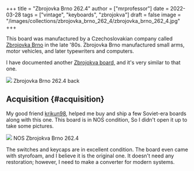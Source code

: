 +++
title = "Zbrojovka Brno 262.4"
author = ["mrprofessor"]
date = 2022-03-28
tags = ["vintage", "keyboards", "zbrojokva"]
draft = false
image = "/images/collections/zbrojovka_brno_262_4/zbrojovka_brno_262_4.jpg"
+++

This board was manufactured by a Czechoslovakian company called [Zbrojovka Brno](http://www.zbrojovka-brno.cz/)
in the late '80s. Zbrojovka Brno manufactured small arms, motor vehicles, and
later typewriters and computers.

I have documented another [Zbrojokva board,](/collections/zbrojovka_brno_262_5/) and it's very similar to that one.

<div class="post-image">
  <img src="/images/collections/zbrojovka_brno_262_4/zbrojovka_brno_262_4_back.jpg" loading="lazy"/>
  <span class="img-description"> Zbrojovka Brno 262.4 back </span>
</div>


## Acquisition {#acquisition}

My good friend [krikun98](https://www.youtube.com/user/krikun998), helped me buy and ship a few Soviet-era boards along
with this one. This board is in NOS condition, So I didn't open it up to take
some pictures.

<div class="post-image">
  <img src="/images/collections/zbrojovka_brno_262_4/zbrojovka_brno_262_4_nos.jpg" loading="lazy"/>
  <span class="img-description"> NOS Zbrojokva Brno 262.4 </span>
</div>

The switches and keycaps are in excellent condition. The board even came with
styrofoam, and I believe it is the original one. It doesn't need any
restoration; however, I need to make a converter for modern systems.
